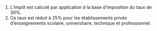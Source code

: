 1) L’impôt est calculé par application à la base d’imposition du taux de
30%.
2) Ce taux est réduit à 25% pour les établissements privés d’enseignements scolaire,
universitaire, technique et professionnel.